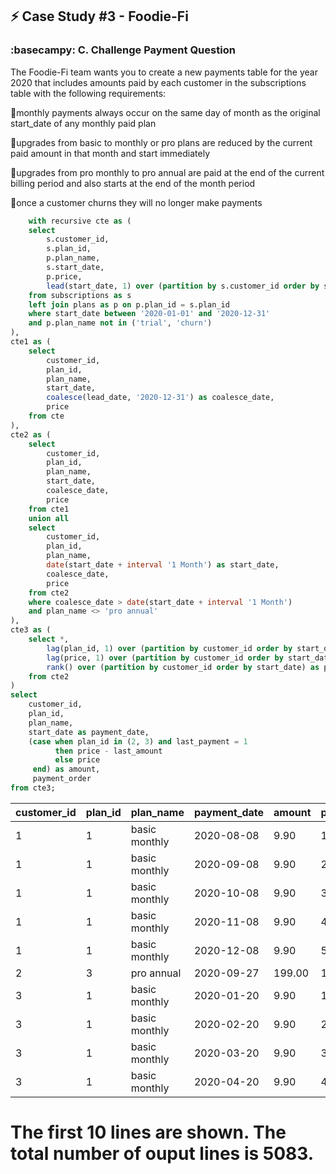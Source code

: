 ## ⚡ Case Study #3 - Foodie-Fi
### :basecampy: C. Challenge Payment Question

The Foodie-Fi team wants you to create a new payments table for the year 2020 that includes amounts paid by each customer in the subscriptions table with the following requirements:

🔖monthly payments always occur on the same day of month as the original start_date of any monthly paid plan

🔖upgrades from basic to monthly or pro plans are reduced by the current paid amount in that month and start immediately

🔖upgrades from pro monthly to pro annual are paid at the end of the current billing period and also starts at the end of the month period

🔖once a customer churns they will no longer make payments

```sql
	with recursive cte as (
    select 
        s.customer_id,
        s.plan_id,
        p.plan_name,
        s.start_date,
        p.price,
        lead(start_date, 1) over (partition by s.customer_id order by s.start_date, s.plan_id) as lead_date
    from subscriptions as s
    left join plans as p on p.plan_id = s.plan_id
    where start_date between '2020-01-01' and '2020-12-31'
    and p.plan_name not in ('trial', 'churn')
),
cte1 as (
    select 	
        customer_id,
        plan_id,
        plan_name,
        start_date,
        coalesce(lead_date, '2020-12-31') as coalesce_date,
        price 
    from cte
),
cte2 as (
    select 
        customer_id,
        plan_id,
        plan_name,
        start_date,
        coalesce_date,
        price 
    from cte1 
    union all 
    select 
        customer_id,
        plan_id,
        plan_name,
        date(start_date + interval '1 Month') as start_date,
        coalesce_date,
        price 
    from cte2 
    where coalesce_date > date(start_date + interval '1 Month')
    and plan_name <> 'pro annual'
),
cte3 as (
    select *,
        lag(plan_id, 1) over (partition by customer_id order by start_date) as last_payment,
        lag(price, 1) over (partition by customer_id order by start_date) as last_amount,
        rank() over (partition by customer_id order by start_date) as payment_order
    from cte2
)
select 
    customer_id,
    plan_id,
    plan_name,
    start_date as payment_date,
    (case when plan_id in (2, 3) and last_payment = 1 
          then price - last_amount 
          else price 
     end) as amount,
     payment_order 
from cte3;
```
| customer_id | plan_id |   plan_name    | payment_date |  amount  | payment_order |
|-------------|---------|----------------|--------------|----------|---------------|
|      1      |    1    | basic monthly  |  2020-08-08  |   9.90   |       1       |
|      1      |    1    | basic monthly  |  2020-09-08  |   9.90   |       2       |
|      1      |    1    | basic monthly  |  2020-10-08  |   9.90   |       3       |
|      1      |    1    | basic monthly  |  2020-11-08  |   9.90   |       4       |
|      1      |    1    | basic monthly  |  2020-12-08  |   9.90   |       5       |
|      2      |    3    |  pro annual    |  2020-09-27  |  199.00  |       1       |
|      3      |    1    | basic monthly  |  2020-01-20  |   9.90   |       1       |
|      3      |    1    | basic monthly  |  2020-02-20  |   9.90   |       2       |
|      3      |    1    | basic monthly  |  2020-03-20  |   9.90   |       3       |
|      3      |    1    | basic monthly  |  2020-04-20  |   9.90   |       4       |

# The first 10 lines are shown. The total number of ouput lines is 5083.
